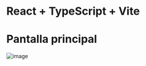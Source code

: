# React + TypeScript + Vite
# Pantalla principal
![image](https://github.com/user-attachments/assets/0fe9bc92-e301-4a83-90a8-58ef79167dab)

